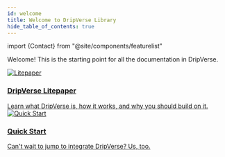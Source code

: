 ```yaml
---
id: welcome
title: Welcome to DripVerse Library
hide_table_of_contents: true
---
```

import {Contact} from "@site/components/featurelist"

Welcome! This is the starting point for all the documentation in DripVerse.

<div className="container">
  <div className="row">
    <div className="col col--6">
      <a href="/papers/litepaper">
        <div className="card">
          <div className="card__image">
            <img src={require("@site/static/docs/assets/welcome-pages/guide.jpg").default} alt="Litepaper" />
          </div>
          <div className="card__body">
            <h3>DripVerse Litepaper</h3>
            Learn what DripVerse is, how it works, and why you should build on it.
          </div>
        </div>
      </a>
    </div>
    <div className="col col--6">
      <a href="/guide/quickstart">
        <div className="card">
          <div className="card__image">
            <img src={require("@site/static/docs/assets/welcome-pages/quickstart.jpg").default} alt="Quick Start" />
          </div>
          <div className="card__body">
            <h3>Quick Start</h3>
            Can't wait to jump to integrate DripVerse? Us, too.
          </div>
        </div>
      </a>
    </div>
  </div>
</div>

<br/>

<Contact />
